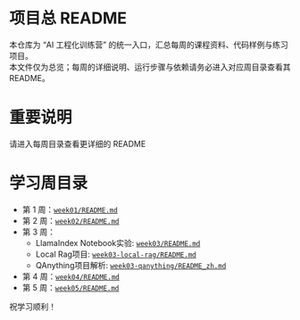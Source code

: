 # 项目总 README

本仓库为 “AI 工程化训练营” 的统一入口，汇总每周的课程资料、代码样例与练习项目。  
本文件仅为总览；每周的详细说明、运行步骤与依赖请务必进入对应周目录查看其 README。

# 重要说明

请进入每周目录查看更详细的 README


# 学习周目录
- 第 1 周：[`week01/README.md`](week01/README.md)
- 第 2 周：[`week02/README.md`](week02/README.md)
- 第 3 周：
    - LlamaIndex Notebook实验: [`week03/README.md`](week03/README.md)
    - Local Rag项目: [`week03-local-rag/README.md`](week03-local-rag/README.md)
    - QAnything项目解析: [`week03-qanything/README_zh.md`](week03-qanything/README_zh.md)
- 第 4 周：[`week04/README.md`](week04/README.md)
- 第 5 周：[`week05/README.md`](week05/README.md)

祝学习顺利！